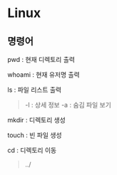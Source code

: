 # Linux
명령어
---
pwd : 현재 디렉토리 출력  

whoami : 현재 유저명 출력  

ls : 파일 리스트 출력  

> -l : 상세 정보  -a : 숨김 파일 보기

mkdir : 디렉토리 생성 

touch : 빈 파일 생성  

cd : 디렉토리 이동  
> ../  

